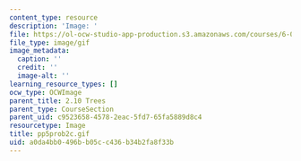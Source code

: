```yaml
---
content_type: resource
description: 'Image: '
file: https://ol-ocw-studio-app-production.s3.amazonaws.com/courses/6-042j-mathematics-for-computer-science-spring-2015/a0da4bb0496bb05cc436b34b2fa8f33b_pp5prob2c.gif
file_type: image/gif
image_metadata:
  caption: ''
  credit: ''
  image-alt: ''
learning_resource_types: []
ocw_type: OCWImage
parent_title: 2.10 Trees
parent_type: CourseSection
parent_uid: c9523658-4578-2eac-5fd7-65fa5889d8c4
resourcetype: Image
title: pp5prob2c.gif
uid: a0da4bb0-496b-b05c-c436-b34b2fa8f33b
---
```

